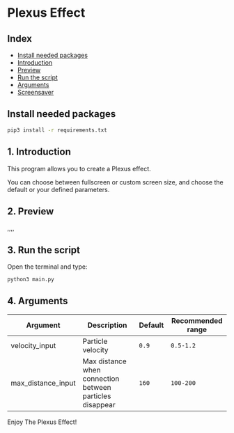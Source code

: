 # Plexus Effect

## Index
- [Install needed packages](#install-needed-packages)
- [Introduction](#1-introduction)
- [Preview](#2-preview)
- [Run the script](#3-run-the-script)
- [Arguments](#4-arguments)
- [Screensaver](#5-screensaver)

## Install needed packages
```bash
pip3 install -r requirements.txt
```

## 1. Introduction
This program allows you to create a Plexus effect. 

You can choose between fullscreen or custom screen size, and choose the default or your defined parameters.


## 2. Preview

,,,,


## 3. Run the script
<!-- Call the desired functions in this part of the `main.py` file: -->

Open the terminal and type:
```bash
python3 main.py
```

## 4. Arguments

| Argument | Description | Default | Recommended range | 
| -------- | ----------- | ------- | ----- |
| velocity_input | Particle velocity | `0.9` | `0.5-1.2` ||
| max_distance_input | Max distance when connection between particles disappear | `160` | `100-200` ||


Enjoy The Plexus Effect!

